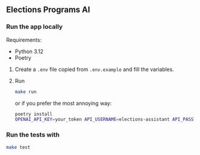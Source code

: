 ## Elections Programs AI

### Run the app locally

Requirements:

- Python 3.12
- Poetry

1. Create a `.env` file copied from `.env.example` and fill the variables.


2. Run

    ```bash
    make run
    ```
    or if you prefer the most annoying way:

    ```bash
    poetry install
    OPENAI_API_KEY=your_token API_USERNAME=elections-assistant API_PASSWORD=an_api_password poetry run uvicorn src.webapp.main:app --reload
    ```

### Run the tests with

```bash
make test
```